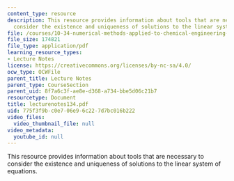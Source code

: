 ```yaml
---
content_type: resource
description: This resource provides information about tools that are necessary to
  consider the existence and uniqueness of solutions to the linear system of equations.
file: /courses/10-34-numerical-methods-applied-to-chemical-engineering-fall-2005/775f3f9bc0e706e96c227d7bc016b222_lecturenotes134.pdf
file_size: 174821
file_type: application/pdf
learning_resource_types:
- Lecture Notes
license: https://creativecommons.org/licenses/by-nc-sa/4.0/
ocw_type: OCWFile
parent_title: Lecture Notes
parent_type: CourseSection
parent_uid: 8f7a6c3f-ae8e-d368-a734-bbe5d06c21b7
resourcetype: Document
title: lecturenotes134.pdf
uid: 775f3f9b-c0e7-06e9-6c22-7d7bc016b222
video_files:
  video_thumbnail_file: null
video_metadata:
  youtube_id: null
---
```

This resource provides information about tools that are necessary to consider the existence and uniqueness of solutions to the linear system of equations.